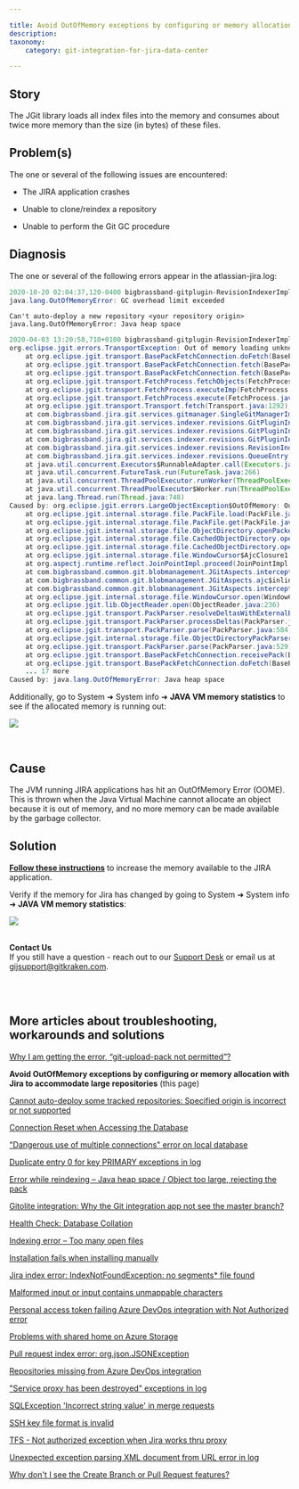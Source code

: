 ```yaml
---

title: Avoid OutOfMemory exceptions by configuring or memory allocation with Jira to accommodate large repositories
description:
taxonomy:
    category: git-integration-for-jira-data-center

---
```


## Story

The JGit library loads all index files into the memory and consumes about twice more memory than the size (in bytes) of these files.

## Problem(s)

The one or several of the following issues are encountered:

*   The JIRA application crashes

*   Unable to clone/reindex a repository

*   Unable to perform the Git GC procedure


## Diagnosis

The one or several of the following errors appear in the atlassian-jira.log:

```java
2020-10-20 02:04:37,120-0400 bigbrassband-gitplugin-RevisionIndexerImpl:thread - 0 ERROR      [c.b.j.g.services.gitmanager.SingleGitManagerImpl] Can't perform GC operation: GC overhead limit exceeded
java.lang.OutOfMemoryError: GC overhead limit exceeded
```

```
Can't auto-deploy a new repository <your repository origin> java.lang.OutOfMemoryError: Java heap space
```

```java
2020-04-03 13:20:58,710+0100 bigbrassband-gitplugin-RevisionIndexerImpl:thread - 0 ERROR      [c.b.j.g.s.indexer.revisions.RevisionIndexerImpl] Unable to index repository '<your repository display name>' (repoId: <your repository id>)
org.eclipse.jgit.errors.TransportException: Out of memory loading unknown object
    at org.eclipse.jgit.transport.BasePackFetchConnection.doFetch(BasePackFetchConnection.java:405)
    at org.eclipse.jgit.transport.BasePackFetchConnection.fetch(BasePackFetchConnection.java:328)
    at org.eclipse.jgit.transport.BasePackFetchConnection.fetch(BasePackFetchConnection.java:319)
    at org.eclipse.jgit.transport.FetchProcess.fetchObjects(FetchProcess.java:266)
    at org.eclipse.jgit.transport.FetchProcess.executeImp(FetchProcess.java:163)
    at org.eclipse.jgit.transport.FetchProcess.execute(FetchProcess.java:124)
    at org.eclipse.jgit.transport.Transport.fetch(Transport.java:1292)
    at com.bigbrassband.jira.git.services.gitmanager.SingleGitManagerImpl.fetch(SingleGitManagerImpl.java:1285)
    at com.bigbrassband.jira.git.services.indexer.revisions.GitPluginIndexManagerImpl.fetchImpl(GitPluginIndexManagerImpl.java:527)
    at com.bigbrassband.jira.git.services.indexer.revisions.GitPluginIndexManagerImpl.callFetch(GitPluginIndexManagerImpl.java:514)
    at com.bigbrassband.jira.git.services.indexer.revisions.GitPluginIndexManagerImpl.updateIndex(GitPluginIndexManagerImpl.java:341)
    at com.bigbrassband.jira.git.services.indexer.revisions.RevisionIndexerImpl$1.doRun(RevisionIndexerImpl.java:151)
    at com.bigbrassband.jira.git.services.indexer.revisions.QueueEntry.run(QueueEntry.java:82)
    at java.util.concurrent.Executors$RunnableAdapter.call(Executors.java:511)
    at java.util.concurrent.FutureTask.run(FutureTask.java:266)
    at java.util.concurrent.ThreadPoolExecutor.runWorker(ThreadPoolExecutor.java:1149)
    at java.util.concurrent.ThreadPoolExecutor$Worker.run(ThreadPoolExecutor.java:624)
    at java.lang.Thread.run(Thread.java:748)
Caused by: org.eclipse.jgit.errors.LargeObjectException$OutOfMemory: Out of memory loading unknown object
    at org.eclipse.jgit.internal.storage.file.PackFile.load(PackFile.java:944)
    at org.eclipse.jgit.internal.storage.file.PackFile.get(PackFile.java:318)
    at org.eclipse.jgit.internal.storage.file.ObjectDirectory.openPackedObject(ObjectDirectory.java:488)
    at org.eclipse.jgit.internal.storage.file.CachedObjectDirectory.openObject(CachedObjectDirectory.java:220)
    at org.eclipse.jgit.internal.storage.file.CachedObjectDirectory.openObject(CachedObjectDirectory.java:210)
    at org.eclipse.jgit.internal.storage.file.WindowCursor$AjcClosure1.run(WindowCursor.java:1)
    at org.aspectj.runtime.reflect.JoinPointImpl.proceed(JoinPointImpl.java:149)
    at com.bigbrassband.common.git.blobmanagement.JGitAspects.interceptFor(JGitAspects.java:109)
    at com.bigbrassband.common.git.blobmanagement.JGitAspects.ajc$inlineAccessMethod$com_bigbrassband_common_git_blobmanagement_JGitAspects$com_bigbrassband_common_git_blobmanagement_JGitAspects$interceptFor(JGitAspects.java:1)
    at com.bigbrassband.common.git.blobmanagement.JGitAspects.intercept4(JGitAspects.java:97)
    at org.eclipse.jgit.internal.storage.file.WindowCursor.open(WindowCursor.java:165)
    at org.eclipse.jgit.lib.ObjectReader.open(ObjectReader.java:236)
    at org.eclipse.jgit.transport.PackParser.resolveDeltasWithExternalBases(PackParser.java:885)
    at org.eclipse.jgit.transport.PackParser.processDeltas(PackParser.java:621)
    at org.eclipse.jgit.transport.PackParser.parse(PackParser.java:584)
    at org.eclipse.jgit.internal.storage.file.ObjectDirectoryPackParser.parse(ObjectDirectoryPackParser.java:201)
    at org.eclipse.jgit.transport.PackParser.parse(PackParser.java:529)
    at org.eclipse.jgit.transport.BasePackFetchConnection.receivePack(BasePackFetchConnection.java:823)
    at org.eclipse.jgit.transport.BasePackFetchConnection.doFetch(BasePackFetchConnection.java:398)
    ... 17 more
Caused by: java.lang.OutOfMemoryError: Java heap space
```

Additionally, go to System ➜ System info ➜ **JAVA VM memory statistics** to see if the allocated memory is running out:

![](/wp-content/uploads/gij-java-vm-memory-statistics-c.png)

<br>

## Cause

The JVM running JIRA applications has hit an OutOfMemory Error (OOME). This is thrown when the Java Virtual Machine cannot allocate an object because it is out of memory, and no more memory can be made available by the garbage collector.

## Solution

[**Follow these instructions**](https://confluence.atlassian.com/adminjiraserver/increasing-jira-application-memory-938847654.html) to increase the memory available to the JIRA application.

Verify if the memory for Jira has changed by going to System ➜ System info ➜ **JAVA VM memory statistics**:

![](/wp-content/uploads/gij-verify-memory-alloc-jira-java-vm.png)

<br>

<div class="bbb-callout bbb--info">
    <div class="irow">
    <div class="ilogobox">
        <span class="logoimg"></span>
    </div>
    <div class="imsgbox">
        <b>Contact Us</b><br>
        If you still have a question - reach out to our <a href='https://help.gitkraken.com/git-integration-for-jira-data-center/gij-self-hosted-contact-support/'>Support Desk</a> or email us at <a href='gijsupport@gitkraken.com'>gijsupport@gitkraken.com</a>.
    </div>
    </div>
</div>
<br>

<p>&nbsp;</p>

## More articles about troubleshooting, workarounds and solutions

[Why I am getting the error, “git-upload-pack not permitted”?](/git-integration-for-jira-data-center/why-i-am-getting-the-error-git-upload-pack-not-permitted-gij-self-managed/)

**Avoid OutOfMemory exceptions by configuring or memory allocation with Jira to accommodate large repositories** (this page)

[Cannot auto-deploy some tracked repositories: Specified origin is incorrect or not supported](/git-integration-for-jira-data-center/Cannot-auto-deploy-some-tracked-repositories-gij-self-managed)

[Connection Reset when Accessing the Database](/git-integration-for-jira-data-center/Connection-reset-when-accessing-the-database-gij-self-managed)

["Dangerous use of multiple connections" error on local database](/git-integration-for-jira-data-center/Dangerous-use-of-multiple-connections-error-on-local-database-gij-self-managed)

[Duplicate entry 0 for key PRIMARY exceptions in log](/git-integration-for-jira-data-center/Duplicate-entry-0-for-key-PRIMARY-exceptions-in-log-gij-self-managed)

[Error while reindexing – Java heap space / Object too large, rejecting the pack](/git-integration-for-jira-data-center/Error-while-reindexing-Java-heap-space-Object-too-large,-rejecting-the-pack-gij-self-managed)

[Gitolite integration: Why the Git integration app not see the master branch?](/git-integration-for-jira-data-center/Gitolite-integration--why-the-Git-integration-app-not-see-the-master-branch-gij-self-managed)

[Health Check: Database Collation](/git-integration-for-jira-data-center/Health-check--database-collation-gij-self-managed)

[Indexing error – Too many open files](/git-integration-for-jira-data-center/Indexing-error-Too-many-open-files-gij-self-managed)

[Installation fails when installing manually](/git-integration-for-jira-data-center/Installation-fails-when-installing-manually-gij-self-managed)

[Jira index error: IndexNotFoundException: no segments* file found](/git-integration-for-jira-data-center/Jira-index-error--IndexNotFoundException--no-segments-file-found)

[Malformed input or input contains unmappable characters](/git-integration-for-jira-data-center/Malformed-input-or-input-contains-unmappable-characters-gij-self-managed)

[Personal access token failing Azure DevOps integration with Not Authorized error](/git-integration-for-jira-data-center/Personal-access-token-failing-azure-devops-integration-with-Not-Authorized-error-gij-self-managed)

[Problems with shared home on Azure Storage](/git-integration-for-jira-data-center/Problems-with-shared-home-on-azure-storage-gij-self-managed)

[Pull request index error: org.json.JSONException](/git-integration-for-jira-data-center/Pull-request-index-error--JSONException-gij-self-managed)

[Repositories missing from Azure DevOps integration](/git-integration-for-jira-data-center/Repositories-missing-from-azure-devops-integration-gij-self-managed)

["Service proxy has been destroyed" exceptions in log](/git-integration-for-jira-data-center/service-proxy-has-been-destroyed-exceptions-in-log-gij-self-managed)

[SQLException 'Incorrect string value' in merge requests](/git-integration-for-jira-data-center/sqlexception-incorrect-string-value-in-merge-requests-gij-self-managed)

[SSH key file format is invalid](/git-integration-for-jira-data-center/ssh-key-file-format-is-invalid-gij-self-managed)

[TFS - Not authorized exception when Jira works thru proxy](/git-integration-for-jira-data-center/tfs-not-authorized-exception-when-jira-works-thru-proxy-gij-self-managed)

[Unexpected exception parsing XML document from URL error in log](/git-integration-for-jira-data-center/Unexpected-exception-parsing-XML-document-from-URL-error-in-log-gij-self-managed)

[Why don't I see the Create Branch or Pull Request features?](/git-integration-for-jira-data-center/why-dont-i-see-the-create-branch-or-pull-request-features-gij-self-managed)

<p>&nbsp;</p>

